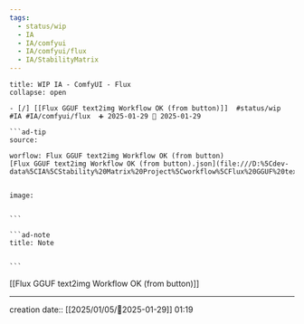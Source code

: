 ```yaml
---
tags:
  - status/wip
  - IA
  - IA/comfyui
  - IA/comfyui/flux
  - IA/StabilityMatrix
---
```

 
`````ad-example
title: WIP IA - ComfyUI - Flux
collapse: open

- [/] [[Flux GGUF text2img Workflow OK (from button)]]  #status/wip #IA #IA/comfyui/flux  ➕ 2025-01-29 🛫 2025-01-29

```ad-tip
source: 

worflow: Flux GGUF text2img Workflow OK (from button) 
[Flux GGUF text2img Workflow OK (from button).json](file:///D:%5Cdev-data%5CIA%5CStability%20Matrix%20Project%5Cworkflow%5CFlux%20GGUF%20text2img%20Workflow%20OK%20(from%20button).json)


image:  


```

```ad-note
title: Note
 

```

`````

[[Flux GGUF text2img Workflow OK (from button)]]

---
creation date:: [[2025/01/05/📒2025-01-29]]  01:19



